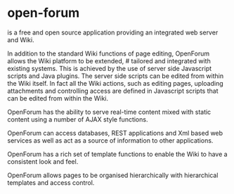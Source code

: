 # open-forum
 is a free and open source application providing an integrated web server and Wiki.
 
In addition to the standard Wiki functions of page editing,
 OpenForum allows the Wiki platform to be extended, #
 tailored and integrated with existing systems. 
 This is achieved by the use of server side Javascript scripts and Java plugins.
 The server side scripts can be edited from within the Wiki itself.
 In fact all the Wiki actions, such as editing pages, uploading attachments and controlling access
 are defined in Javascript scripts that can be edited from within the Wiki.

OpenForum has the ability to serve real-time content mixed with static content using a number of AJAX style functions.

OpenForum can access databases, REST applications and Xml based 
web services as well as act as a source of information to other applications.

OpenForum has a rich set of template functions to enable the Wiki to have a consistent look and feel.

OpenForum allows pages to be organised hierarchically 
with hierarchical templates and access control.
